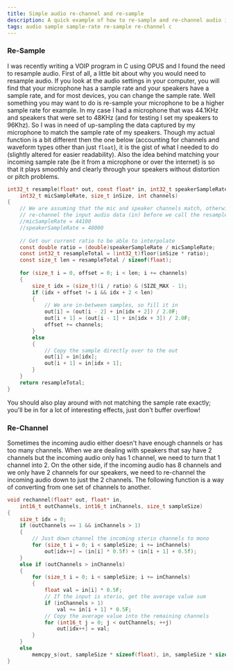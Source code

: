 ```yaml
---
title: Simple audio re-channel and re-sample
description: A quick example of how to re-sample and re-channel audio in C
tags: audio sample sample-rate re-sample re-channel c
---
```


### Re-Sample
I was recently writing a VOIP program in C using OPUS and I found the need to resample audio. First of all, a little bit about why you would need to resample audio. If you look at the audio settings in your computer, you will find that your microphone has a sample rate and your speakers have a sample rate, and for most devices, you can change the sample rate. Well something you may want to do is re-sample your microphone to be a higher sample rate for example. In my case I had a microphone that was 44.1KHz and speakers that were set to 48KHz (and for testing I set my speakers to 96Khz). So I was in need of up-sampling the data captured by my microphone to match the sample rate of my speakers. Though my actual function is a bit different then the one below (accounting for channels and waveform types other than just `float`), it is the gist of what I needed to do (slightly altered for easier readability). Also the idea behind matching your incoming sample rate (be it from a microphone or over the internet) is so that it plays smoothly and clearly through your speakers without distortion or pitch problems.
```c
int32_t resample(float* out, const float* in, int32_t speakerSampleRate,
	int32_t micSampleRate, size_t inSize, int channels)
{
	// We are assuming that the mic and speaker channels match, otherwise we will need to
	// re-channel the input audio data (in) before we call the resample func (see below sample)
	//micSampleRate = 44100
	//speakerSampleRate = 48000
	
	// Get our current ratio to be able to interpolate
	const double ratio = (double)speakerSampleRate / micSampleRate;
	const int32_t resampleTotal = (int32_t)floor(inSize * ratio);
	const size_t len = resampleTotal / sizeof(float);
	
	for (size_t i = 0, offset = 0; i < len; i += channels)
	{
		size_t idx = (size_t)(i / ratio) & (SIZE_MAX - 1);
		if (idx + offset != i && idx + 2 < len)
		{
			// We are in-between samples, so fill it in
			out[i] = (out[i - 2] + in[idx + 2]) / 2.0F;
			out[i + 1] = (out[i - 1] + in[idx + 3]) / 2.0F;
			offset += channels;
		}
		else
		{
			// Copy the sample directly over to the out
			out[i] = in[idx];
			out[i + 1] = in[idx + 1];
		}
	}
	return resampleTotal;
}
```

You should also play around with not matching the sample rate exactly; you'll be in for a lot of interesting effects, just don't buffer overflow!

### Re-Channel
Sometimes the incoming audio either doesn't have enough channels or has too many channels. When we are dealing with speakers that say have 2 channels but the incoming audio only has 1 channel, we need to turn that 1 channel into 2. On the other side, if the incoming audio has 8 channels and we only have 2 channels for our speakers, we need to re-channel the incoming audio down to just the 2 channels. The following function is a way of converting from one set of channels to another.
```c
void rechannel(float* out, float* in,
	int16_t outChannels, int16_t inChannels, size_t sampleSize)
{
	size_t idx = 0;
	if (outChannels == 1 && inChannels > 1)
	{
		// Just down channel the incoming sterio channels to mono
		for (size_t i = 0; i < sampleSize; i += inChannels)
			out[idx++] = (in[i] * 0.5f) + (in[i + 1] + 0.5f);
	}
	else if (outChannels > inChannels)
	{
		for (size_t i = 0; i < sampleSize; i += inChannels)
		{
			float val = in[i] * 0.5F;
			// If the input is sterio, get the average value sum
			if (inChannels > 1)
				val += in[i + 1] * 0.5F;
			// Copy the average value into the remaining channels
			for (int16_t j = 0; j < outChannels; ++j)
				out[idx++] = val;
		}
	}
	else
		memcpy_s(out, sampleSize * sizeof(float), in, sampleSize * sizeof(float));
}
```
